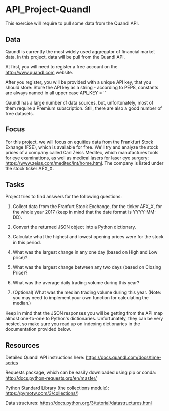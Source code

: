 # API_Project-Quandl

This exercise will require to pull some data from the Quandl API. 

## Data

Qaundl is currently the most widely used aggregator of financial market data. In this project, data will be pull from the Quandl API.

At first, you will need to register a free account on the http://www.quandl.com website.

After you register, you will be provided with a unique API key, that you should store:
Store the API key as a string - according to PEP8, constants are always named in all upper case
API_KEY = ''

Qaundl has a large number of data sources, but, unfortunately, most of them require a Premium subscription. Still, there are also a good number of free datasets.

## Focus

For this project, we will focus on equities data from the Frankfurt Stock Exhange (FSE), which is available for free. We'll try and analyze the stock prices of a company called Carl Zeiss Meditec, which manufactures tools for eye examinations, as well as medical lasers for laser eye surgery: https://www.zeiss.com/meditec/int/home.html. The company is listed under the stock ticker AFX_X.

## Tasks

Project tries to find answers for the following questions:

1. Collect data from the Franfurt Stock Exchange, for the ticker AFX_X, for the whole year 2017 (keep in mind that the date format is YYYY-MM-DD).

2. Convert the returned JSON object into a Python dictionary.

3. Calculate what the highest and lowest opening prices were for the stock in this period.

4. What was the largest change in any one day (based on High and Low price)?

5. What was the largest change between any two days (based on Closing Price)?

6. What was the average daily trading volume during this year?

7. (Optional) What was the median trading volume during this year. (Note: you may need to implement your own function for calculating the median.)

Keep in mind that the JSON responses you will be getting from the API map almost one-to-one to Python's dictionaries. Unfortunately, they can be very nested, so make sure you read up on indexing dictionaries in the documentation provided below.

## Resources

Detailed Quandl API instructions here: https://docs.quandl.com/docs/time-series

Requests package, which can be easily downloaded using pip or conda: http://docs.python-requests.org/en/master/

Python Standard Library (the collections module): https://pymotw.com/3/collections/)

Data structures:  https://docs.python.org/3/tutorial/datastructures.html



